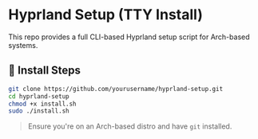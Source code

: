 # Hyprland Setup (TTY Install)

This repo provides a full CLI-based Hyprland setup script for Arch-based systems.

## 🔧 Install Steps

```bash
git clone https://github.com/yourusername/hyprland-setup.git
cd hyprland-setup
chmod +x install.sh
sudo ./install.sh
```

> Ensure you're on an Arch-based distro and have `git` installed.

